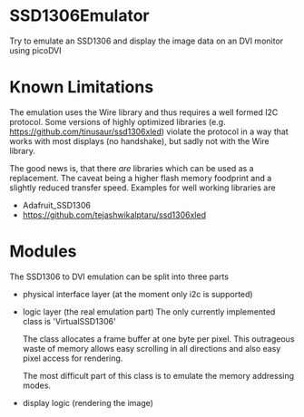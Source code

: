 # SSD1306Emulator
 Try to emulate an SSD1306 and display the image data on an DVI monitor using picoDVI

# Known Limitations
The emulation uses the Wire library and thus requires a well formed I2C protocol.
Some versions of highly optimized libraries (e.g. https://github.com/tinusaur/ssd1306xled) 
violate the protocol in a way that works with most displays (no handshake), but sadly not with the Wire library.

The good news is, that there *are* libraries which can be used as a replacement.
The caveat being a higher flash memory foodprint and a slightly reduced transfer speed.
Examples for well working libraries are
  * Adafruit_SSD1306
  * https://github.com/tejashwikalptaru/ssd1306xled

# Modules
The SSD1306 to DVI emulation can be split into three parts

* physical interface layer (at the moment only i2c is supported)

* logic layer (the real emulation part)
  The only currently implemented class is 'VirtualSSD1306'

  The class allocates a frame buffer at one byte per pixel. 
  This outrageous waste of memory allows easy scrolling in all
  directions and also easy pixel access for rendering.

  The most difficult part of this class is to emulate the memory addressing modes.

* display logic (rendering the image)
